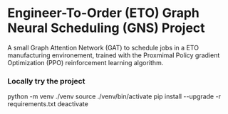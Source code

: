 # Engineer-To-Order (ETO) Graph Neural Scheduling (GNS) Project

A small Graph Attention Network (GAT) to schedule jobs in a ETO manufacturing environement, trained with the Proxmimal Policy gradient Optimization (PPO) reinforcement learning algorithm.

### Locally try the project
python -m venv ./venv
source ./venv/bin/activate
pip install --upgrade -r requirements.txt
deactivate